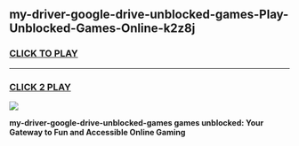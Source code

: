 
## my-driver-google-drive-unblocked-games-Play-Unblocked-Games-Online-k2z8j
<h3>
<a href="https://premium76.site?title=my-driver-google-drive-unblocked-games&ref=24A">CLICK TO PLAY</a></h3>
<hr>

<h3>
<a href="https://premium76.site?title=my-driver-google-drive-unblocked-games&ref=24A">CLICK 2 PLAY</a>
  
</h3>

<a href="https://premium76.site?title=my-driver-google-drive-unblocked-games&ref=24A"><img src="https://clearcache.store/games.png"></a>


**my-driver-google-drive-unblocked-games games unblocked: Your Gateway to Fun and Accessible Online Gaming**
